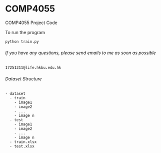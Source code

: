# COMP4055
COMP4055 Project Code

To run the program

    python train.py

###### If you have any questions, please send emails to me as soon as possible

    17251311@life.hkbu.edu.hk
    
###### Dataset Structure
    - dataset
      - train
        - image1
        - image2
        - ...
        - image n
      - test
        - image1
        - image2
        - ...
        - image n
      - train.xlsx
      - test.xlsx